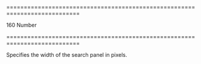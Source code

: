 ===========================================================================
<!--default-->160<!--/default-->
<!--type-->Number<!--/type-->
===========================================================================

<!--shortDescription-->
Specifies the width of the search panel in pixels.
<!--/shortDescription-->

<!--fullDescription-->

<!--/fullDescription-->
